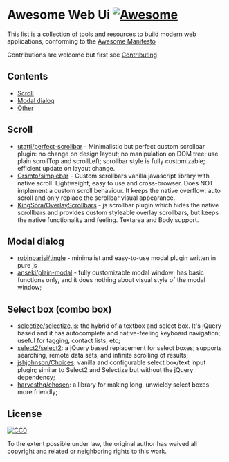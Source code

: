 # Awesome Web Ui [![Awesome](https://cdn.rawgit.com/sindresorhus/awesome/d7305f38d29fed78fa85652e3a63e154dd8e8829/media/badge.svg)](https://github.com/sindresorhus/awesome)

This list is a collection of tools and resources to build modern web applications, conforming to the [Awesome Manifesto](https://github.com/sindresorhus/awesome/blob/master/awesome.md)

Contributions are welcome but first see [Contributing](#contributing)

## Contents

- [Scroll](#scroll)
- [Modal dialog](#modal-dialog)
- [Other](#other)


## Scroll

- [utatti/perfect-scrollbar](https://github.com/utatti/perfect-scrollbar) - Minimalistic but perfect custom scrollbar plugin: no change on design layout; no manipulation on DOM tree; use plain scrollTop and scrollLeft; scrollbar style is fully customizable; efficient update on layout change.
- [Grsmto/simplebar](https://github.com/Grsmto/simplebar) - Custom scrollbars vanilla javascript library with native scroll. Lightweight, easy to use and cross-browser. Does NOT implement a custom scroll behaviour. It keeps the native overflow: auto scroll and only replace the scrollbar visual appearance.
- [KingSora/OverlayScrollbars](https://github.com/KingSora/OverlayScrollbars) - js scrollbar plugin which hides the native scrollbars and provides custom styleable overlay scrollbars, but keeps the native functionality and feeling. Textarea and Body support.



## Modal dialog

- [robinparisi/tingle](https://github.com/robinparisi/tingle) - minimalist and easy-to-use modal plugin written in pure js
- [anseki/plain-modal](https://github.com/anseki/plain-modal) - fully customizable modal window; has basic functions only, and it does nothing about visual style of the modal window;




## Select box (combo box)

- [selectize/selectize.js](https://github.com/selectize/selectize.js): the hybrid of a textbox and select box. It's jQuery based and it has autocomplete and native-feeling keyboard navigation; useful for tagging, contact lists, etc;
- [select2/select2](https://github.com/select2/select2): a jQuery based replacement for select boxes; supports searching, remote data sets, and infinite scrolling of results;
- [jshjohnson/Choices](https://github.com/jshjohnson/Choices): vanilla and configurable select box/text input plugin; similar to Select2 and Selectize but without the jQuery dependency;
- [harvesthq/chosen](https://github.com/harvesthq/chosen): a library for making long, unwieldy select boxes more friendly;



## License

[![CC0](http://mirrors.creativecommons.org/presskit/buttons/88x31/svg/cc-zero.svg)](https://creativecommons.org/publicdomain/zero/1.0/)

To the extent possible under law, the original author has waived all copyright and related or neighboring rights to this work.
